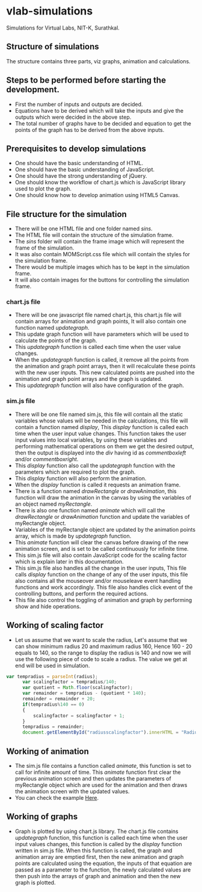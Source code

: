 # vlab-simulations
Simulations for Virtual Labs, NIT-K, Surathkal.

## Structure of simulations
The structure  contains three parts, viz graphs, animation and calculations.

## Steps to be performed before starting the development.
- First the number of inputs and outputs are decided.
- Equations have to be derived which will take the inputs and give the outputs which were decided in the above step.
- The total number of graphs have to be decided and equation to get the points of the graph has to be derived from the above inputs.

##  Prerequisites to develop simulations
- One should have the basic understanding of HTML.
- One should have the basic understanding of JavaScript.
- One should have the strong understanding of jQuery.
- One should know the workflow of chart.js which is JavaScript library used to plot the graph.
- One should know how to develop animation using HTML5 Canvas.

## File structure for the simulation
- There will be one HTML file and one folder named *sins*.
- The HTML file will contain the structure of the simulation frame.
- The *sins* folder will contain the frame image which will represent the frame of the simulation.
- It was also contain MOMScript.css file which will contain the styles for the simulation frame.
- There would be multiple images which has to be kept in the simulation frame.
- It will also contain images for the buttons for controlling the simulation frame.
### chart.js file
- There will be one javascript file named chart.js, this chart.js file will contain  arrays   for animation and graph points, It will also contain one function named *updategraph*.
- This update graph function will have parameters which will be used to calculate the points of the graph.
- This *updategraph* function is called each time when the user value changes.
- When the *updategraph* function is called, it remove all the points from the animation and  graph point arrays, then it will recalculate these points with the new user inputs. This new calculated points are pushed into the animation and graph point arrays and the graph is updated.
- This *updategraph* function will also have configuration of the graph.
### sim.js file
- There will be one file named sim.js, this file will contain all the static variables whose values will be needed in the calculations, this file will contain a function named *display*, This *display* function is called each time when the user input value changes. This function takes the user input values into local variables, by using these variables and performing mathematical operations on them we get the desired output, then the output is displayed into the *div* having id as *commentboxleft* and/or *commentboxright*.
- This *display* function also call the *updategraph* function with the parameters which are required to plot the graph.
- This *display* function will also perform the animation.
- When the *display* function is called it requests an animation frame.
- There is a function named *drawRectangle* or *drawAnimation*, this function will draw the animation in the canvas by using the variables of an object named *myRectangle*.
- There is also one function named *animate* which will call the *drawRectangle* or *drawAnimation* function and update the variables of myRectangle object.
- Variables of the myRectangle object are updated by the animation points array, which is made by *updategraph* function.
- This *animate* function will clear the canvas before drawing of the new animation screen, and is set to be called continuously for infinite time.
- This sim.js file will also contain JavaScript code for the scaling factor which is explain later in this documentation.
- This sim.js file also handles all the change in the user inputs, This file calls *display* function on the change of any of the user inputs, this file also contains all the mouseover and/or mouseleave event handling functions and work accordingly. This file also handles click event of the controlling buttons, and perform the required actions.
- This file also control the toggling of animation and graph by performing show and hide operations.
## Working of scaling factor
- Let us assume that we want to scale the radius, Let's assume that we can show minimum radius 20 and maximum radius 160, Hence 160 - 20 equals to 140, so the range to display the radius is 140 and now we will use the following piece of code to scale a radius. The value we get at end will be used in simulation.
```javascript
var tempradius = parseInt(radius);
      var scalingfactor = tempradius/140;
      var quotient = Math.floor(scalingfactor);
      var remainder = tempradius - (quotient * 140);
      remainder = remainder + 20;
      if(tempradius%140 == 0)
      {
          scalingfactor = scalingfactor + 1;
      }
      tempradius = remainder;
      document.getElementById("radiusscalingfactor").innerHTML = "Radius Scaling Factor - 1:"+Math.ceil(scalingfactor);
```
## Working of animation
- The sim.js file contains a function called *animate*, this function is set to call for infinite amount of time. This *animate* function first clear the previous animation screen and then updates the parameters of myRectangle object which are used for the animation and then draws the animation screen with the updated values.
- You can check the example [Here](https://www.html5canvastutorials.com/advanced/html5-canvas-oscillation-animation/).
## Working of graphs
-  Graph is plotted by using chart.js library. The chart.js file contains *updategraph* function, this function is called each time when the user input values changes, this function is called by the *display* function written in sim.js file. When this function is called, the graph and animation array are emptied first, then the new animation and graph points are calculated using the equation, the inputs of that equation are passed as a parameter to the function, the newly calculated values are then push into the arrays of graph and animation and then the new graph is plotted.
